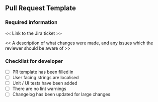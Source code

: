 ## Pull Request Template

### Required information

<< Link to the Jira ticket >>

<< A description of what changes were made, and any issues which the reviewer should be aware of >>

### Checklist for developer

- [ ] PR template has been filled in 
- [ ] User facing strings are localised 
- [ ] Unit / UI tests have been added 
- [ ] There are no lint warnings 
- [ ] Changelog has been updated for large changes 
